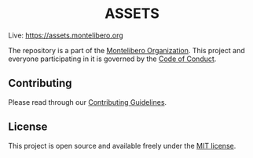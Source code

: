 <h1 align="center">ASSETS</h1>

Live: https://assets.montelibero.org

The repository is a part of the [Montelibero Organization](https://github.com/montelibero-org). This project and everyone participating in it is governed by the [Code of Conduct](CODE_OF_CONDUCT.md).

## Contributing

Please read through our [Contributing Guidelines](CONTRIBUTING.md).

## License

This project is open source and available freely under the [MIT license](LICENSE.md).